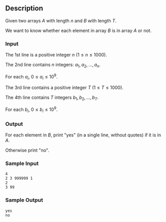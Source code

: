 ## Description

Given two arrays $A$ with length $n$ and $B$ with length $T$.

We want to know whether each element in array $B$ is in array $A$ or not.

### Input

The 1st line is a positive integer $n$ $(1 \leq n \leq 1000)$.

The 2nd line contains $n$ integers: $a_1, a_2, ..., a_n$.

For each $a_i$, $0 \leq a_i \leq 10^9$.

The 3rd line contains a positive integer $T$ $(1 \leq T \leq 1000)$.

The 4th line contains $T$ integers $b_1, b_2, ..., b_T$.

For each $b_i$, $0 \leq b_i \leq 10^9$.

### Output

For each element in $B$, print "yes" (in a single line, without quotes) if it is in $A$.

Otherwise print "no".

### Sample Input

``` log
4
2 3 999999 1
2
3 99
```

### Sample Output

``` log
yes
no
```
